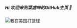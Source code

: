 
##### Hi 欢迎来到菜虚坤的GitHub主页 👋

![我在美国打篮球](https://upload-images.jianshu.io/upload_images/9305757-a8e33b8f64531125.gif?imageMogr2/auto-orient/strip)

